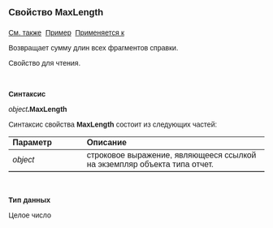 <html>
<head>
<title>Отчет\MaxLength</title>
</head>

<body>

<p><font face="Arial"><font size="4"><strong>Свойство MaxLength<br>
<br>
</strong></font><a href="../AsRepViewer.html">См. также</a>&nbsp; <u>Пример</u>&nbsp;
<a href="../AsRepViewer.html">Применяется к</a></font></p>

<p><font face="Arial">Возвращает сумму длин всех фрагментов справки.</font></p>

<p><font face="Arial">Свойство для чтения.</font></p>

<p>&nbsp;</p>

<p class="label"><font face="Arial"><b>Синтаксис</b></font></p>

<p><font face="Arial"><em>object</em><strong>.MaxLength</strong></font></p>

<p><font face="Arial">Синтаксис свойства <strong>MaxLength</strong>
состоит из следующих частей:</font></p>

<table border="1" cellPadding="5" cols="2" frame="below" rules="rows">
<TBODY>
  <tr vAlign="top">
    <td class="label" width="29%"><font face="Arial"><b>Параметр</b></font></td>
    <td class="label" width="71%"><font face="Arial"><strong>Описание</strong></font></td>
  </tr>
  <tr>
    <td width="29%"><font face="Arial"><em>object</em></font></td>
    <td width="71%"><font face="Arial">строковое выражение, являющееся 
	ссылкой на экземпляр объекта типа отчет.</font></td>
  </tr>
</table>

<p class="label">&nbsp;</p>

<p class="label"><font face="Arial"><b>Тип данных</b></font></p>

<p class="label"><font face="Arial">Целое число</font></p>
</body>
</html>
